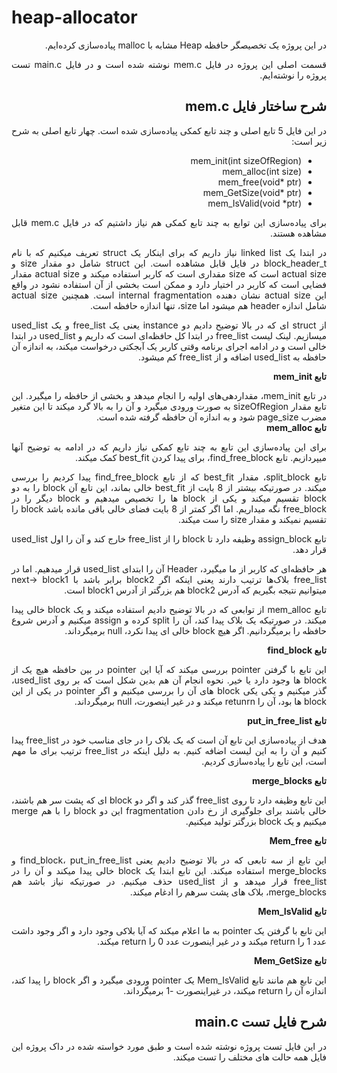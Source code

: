 # heap-allocator

<div dir="rtl" align="justify">
 در این پروژه یک تخصیصگر حافظه Heap مشابه با malloc پیاده‌سازی کرده‌ایم.
  
  قسمت اصلی این پروژه در فایل mem.c نوشته شده است و در فایل main.c تست پروژه را نوشته‌ایم.
  
  <h2> شرح ساختار فایل mem.c </h2>
  
  در این فایل 5 تابع اصلی و چند تابع کمکی پیاده‌سازی شده است. چهار تابع اصلی به شرح زیر است:
  
  * mem_init(int sizeOfRegion)
  * mem_alloc(int size)
  * mem_free(void* ptr)
  * mem_GetSize(void* ptr)
  * mem_IsValid(void *ptr)
  
  برای پیاده‌سازی این توابع به چند تابع کمکی هم نیاز داشتیم که در فایل mem.c قابل مشاهده هستند.
  
  در ابتدا یک linked list نیاز داریم که برای اینکار یک struct تعریف میکنیم که با نام block_header_t در فایل قابل مشاهده است.
  این struct شامل دو مقدار size و actual size است که size مقداری است که کاربر استفاده میکند و actual size مقدار فضایی است که کاربر در اختیار دارد و ممکن است
  بخشی از آن استفاده نشود در واقع این actual size نشان دهنده internal fragmentation است.
  همچنین actual size شامل اندازه header هم میشود اما size، تنها اندازه حافظه است.
  
  از struct ای که در بالا توضیح دادیم دو instance یعنی یک free_list و یک used_list میسازیم.
  لینک لیست free_list در ابتدا کل حافظه‌ای است که داریم و used_list در ابتدا خالی است و در ادامه اجرای برنامه وقتی کاربر یک آبجکتی درخواست میکند، به اندازه آن
  حافظه به used_list اضافه و از free_list کم میشود.
  
  <b> تابع mem_init </b>

  در تابع mem_init، مقداردهی‌های اولیه را انجام میدهد و بخشی از حافظه را میگیرد.
این تابع مقدار sizeOfRegion به صورت ورودی میگیرد و آن را به بالا گرد میکند تا این متغیر مضرب page_size شود و به اندازه آن حافظه گرفته شده است.  
  <b>تابع mem_alloc </b>
  
  برای این پیاده‌سازی این تابع به چند تابع کمکی نیاز داریم که در ادامه به توضیح آنها میپردازیم. تابع find_free_block، برای پیدا کردن best_fit کمک میکند.
  
  تابع split_block، مقدار best_fit که از تابع find_free_block پیدا کردیم را بررسی میکند.
  در صورتیکه بیشتر از 8 بایت از best_fit خالی بماند، این تابع آن block را به دو block تقسیم میکند و یکی از block ها را تخصیص میدهیم و block دیگر 
  را در free_block نگه میداریم. اما اگر کمتر از 8 بایت فضای خالی باقی مانده باشد block را تقسیم نمیکند و مقدار size را ست میکند.
  
  تابع assign_block وظیفه دارد تا block را از free_list خارج کند و آن را اول used_list قرار دهد.
  
  هر حافظه‌ای که کاربر از ما میگیرد، Header آن را ابتدای used_list قرار میدهیم. اما در free_list بلاک‌ها ترتیب دارند یعنی اینکه اگر block2 برابر باشد با next-> block1
  میتوانیم نتیجه بگیریم که آدرس block2 هم بزرگتر از آدرس block1 است.
  
  تابع mem_alloc از توابعی که در بالا توضیح دادیم استفاده میکند و یک block خالی پیدا میکند. در صورتیکه یک بلاک پیدا کند، آن را split کرده و assign میکنیم
  و آدرس شروع حافظه را برمیگردانیم. اگر هیچ block خالی ای پیدا نکرد، null برمیگرداند.
  
  <b>تابع find_block</b>
  
  این تابع با گرفتن pointer بررسی میکند که آیا این pointer در بین حافظه هیچ یک از block ها وجود دارد یا خیر. نحوه انجام آن هم بدین شکل است که بر روی used_list، گذر
  میکنیم و یکی یکی block های آن را بررسی میکنیم و اگر pointer در یکی از این block ها بود، آن را retunrn میکند و در غیر اینصورت، null برمیگرداند.
  
  <b>تابع put_in_free_list</b>
  
  هدف از پیاده‌سازی این تابع آن است که یک بلاک را در جای مناسب خود در free_list پیدا کنیم و آن را به این لیست اضافه کنیم. به دلیل اینکه در free_list ترتیب برای
  ما مهم است، این تابع را پیاده‌سازی کردیم.
  
  <b>تابع merge_blocks</b>
  
  این تابع وظیفه دارد تا روی free_list گذر کند و اگر دو block ای که پشت سر هم باشند، خالی باشند برای جلوگیری از رخ دادن fragmentation
  این دو block را با هم merge میکنیم و یک block بزرگتر تولید میکنیم.
  
  <b>تابع Mem_free </b>
  
  این تابع از سه تابعی که در بالا توضیح دادیم یعنی find_block، put_in_free_list و merge_blocks استفاده میکند. این تابع ابتدا یک block خالی پیدا میکند و آن
  را در free_list قرار میدهد و از used_list حذف میکنیم. در صورتیکه نیاز باشد هم merge_blocks، بلاک های پشت سرهم را ادغام میکند.
  
  <b>تابع Mem_IsValid</b>
  
  این تابع با گرفتن یک pointer به ما اعلام میکند که آیا بلاکی وجود دارد و اگر وجود داشت عدد 1 را return میکند و در غیر اینصورت عدد 0 را return میکند.
  
  <b>تابع Mem_GetSize </b>
  
  این تابع هم مانند تابع Mem_IsValid یک pointer ورودی میگیرد و اگر block را پیدا کند، اندازه آن را return میکند، در غیراینصورت -1 برمیگرداند.
  

  <h2> شرح فایل تست main.c </h2>

در این فایل تست پروژه نوشته شده است و طبق مورد خواسته شده در داک پروژه این فایل همه حالت های مختلف را تست میکند.
</div>
  
